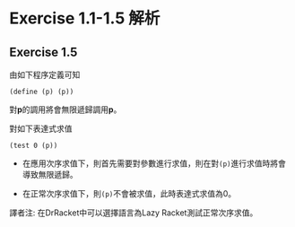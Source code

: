 # Exercise 1.1-1.5 解析

## Exercise 1.5
由如下程序定義可知

	(define (p) (p))
	
對**p**的調用將會無限遞歸調用**p**。

對如下表達式求值

	(test 0 (p))
	
* 在應用次序求值下，則首先需要對參數進行求值，則在對`(p)`進行求值時將會導致無限遞歸。

* 在正常次序求值下，則`(p)`不會被求值，此時表達式求值為0。

譯者注: 在DrRacket中可以選擇語言為Lazy Racket測試正常次序求值。
